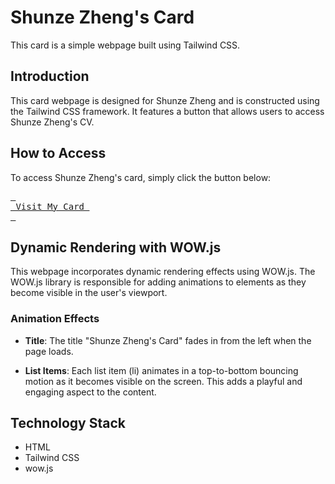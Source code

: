 # Shunze Zheng's Card





This card is a simple webpage built using Tailwind CSS.

## Introduction

This card webpage is designed for Shunze Zheng and is constructed using the Tailwind CSS framework. It features a button that allows users to access Shunze Zheng's CV.

## How to Access

To access Shunze Zheng's card, simply click the button below:



[<kbd> <br> Visit My Card <br> </kbd>][Link]

[Link]: index.html


## Dynamic Rendering with WOW.js

This webpage incorporates dynamic rendering effects using WOW.js. The WOW.js library is responsible for adding animations to elements as they become visible in the user's viewport.

### Animation Effects

- **Title**: The title "Shunze Zheng's Card" fades in from the left when the page loads.

- **List Items**: Each list item (li) animates in a top-to-bottom bouncing motion as it becomes visible on the screen. This adds a playful and engaging aspect to the content.

## Technology Stack

- HTML
- Tailwind CSS
- wow.js
